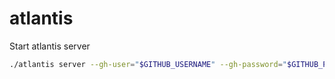 # atlantis

Start atlantis server

```bash
./atlantis server --gh-user="$GITHUB_USERNAME" --gh-password="$GITHUB_PASSWORD" --aws-region="us-west-2" --require-approval="false" --log-level="debug" --atlantis-url=""
```
